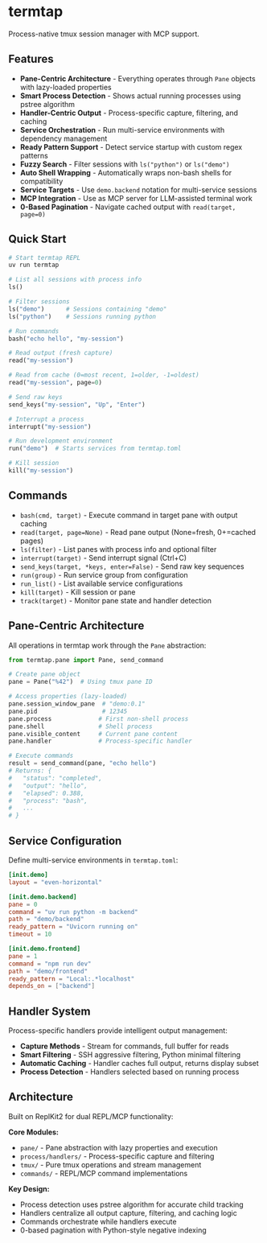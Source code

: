 # termtap

Process-native tmux session manager with MCP support.

## Features

- **Pane-Centric Architecture** - Everything operates through `Pane` objects with lazy-loaded properties
- **Smart Process Detection** - Shows actual running processes using pstree algorithm
- **Handler-Centric Output** - Process-specific capture, filtering, and caching
- **Service Orchestration** - Run multi-service environments with dependency management
- **Ready Pattern Support** - Detect service startup with custom regex patterns
- **Fuzzy Search** - Filter sessions with `ls("python")` or `ls("demo")`
- **Auto Shell Wrapping** - Automatically wraps non-bash shells for compatibility
- **Service Targets** - Use `demo.backend` notation for multi-service sessions
- **MCP Integration** - Use as MCP server for LLM-assisted terminal work
- **0-Based Pagination** - Navigate cached output with `read(target, page=0)`

## Quick Start

```python
# Start termtap REPL
uv run termtap

# List all sessions with process info
ls()

# Filter sessions
ls("demo")      # Sessions containing "demo"
ls("python")    # Sessions running python

# Run commands
bash("echo hello", "my-session")

# Read output (fresh capture)
read("my-session")

# Read from cache (0=most recent, 1=older, -1=oldest)
read("my-session", page=0)

# Send raw keys
send_keys("my-session", "Up", "Enter")

# Interrupt a process
interrupt("my-session")

# Run development environment
run("demo")  # Starts services from termtap.toml

# Kill session
kill("my-session")
```

## Commands

- `bash(cmd, target)` - Execute command in target pane with output caching
- `read(target, page=None)` - Read pane output (None=fresh, 0+=cached pages)
- `ls(filter)` - List panes with process info and optional filter
- `interrupt(target)` - Send interrupt signal (Ctrl+C)
- `send_keys(target, *keys, enter=False)` - Send raw key sequences
- `run(group)` - Run service group from configuration
- `run_list()` - List available service configurations
- `kill(target)` - Kill session or pane
- `track(target)` - Monitor pane state and handler detection

## Pane-Centric Architecture

All operations in termtap work through the `Pane` abstraction:

```python
from termtap.pane import Pane, send_command

# Create pane object
pane = Pane("%42")  # Using tmux pane ID

# Access properties (lazy-loaded)
pane.session_window_pane  # "demo:0.1"
pane.pid                  # 12345
pane.process             # First non-shell process
pane.shell               # Shell process
pane.visible_content     # Current pane content
pane.handler             # Process-specific handler

# Execute commands
result = send_command(pane, "echo hello")
# Returns: {
#   "status": "completed",
#   "output": "hello",
#   "elapsed": 0.388,
#   "process": "bash",
#   ...
# }
```

## Service Configuration

Define multi-service environments in `termtap.toml`:

```toml
[init.demo]
layout = "even-horizontal"

[init.demo.backend]
pane = 0
command = "uv run python -m backend"
path = "demo/backend"
ready_pattern = "Uvicorn running on"
timeout = 10

[init.demo.frontend]
pane = 1  
command = "npm run dev"
path = "demo/frontend"
ready_pattern = "Local:.*localhost"
depends_on = ["backend"]
```

## Handler System

Process-specific handlers provide intelligent output management:
- **Capture Methods** - Stream for commands, full buffer for reads
- **Smart Filtering** - SSH aggressive filtering, Python minimal filtering
- **Automatic Caching** - Handler caches full output, returns display subset
- **Process Detection** - Handlers selected based on running process

## Architecture

Built on ReplKit2 for dual REPL/MCP functionality:

**Core Modules:**
- `pane/` - Pane abstraction with lazy properties and execution
- `process/handlers/` - Process-specific capture and filtering
- `tmux/` - Pure tmux operations and stream management
- `commands/` - REPL/MCP command implementations

**Key Design:**
- Process detection uses pstree algorithm for accurate child tracking
- Handlers centralize all output capture, filtering, and caching logic
- Commands orchestrate while handlers execute
- 0-based pagination with Python-style negative indexing